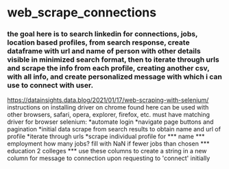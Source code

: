 # web_scrape_connections
 ### the goal here is to search linkedin for connections, jobs, location based profiles, from search response, create dataframe with url and name of person with other details visible in minimized search format, then to iterate through urls and scrape the info from each profile, creating another csv, with all info, and create personalized message with which i can use to connect with user.
https://datainsights.data.blog/2021/01/17/web-scraping-with-selenium/
instructions on installing driver on chrome found here
can be used with other browsers, safari, opera, explorer, firefox, etc. must have matching driver for browser
selenium:
*automate login 
*navigate page buttons and pagination
*initial data scrape from search results to obtain name and url of profile
*iterate through urls 
*scrape individual profile for 
*** name
*** employment
how many jobs? fill with NaN if fewer jobs than chosen
*** education
2 colleges
*** use these columns to create a string in a new column for message to connection upon requesting to 'connect' initially
